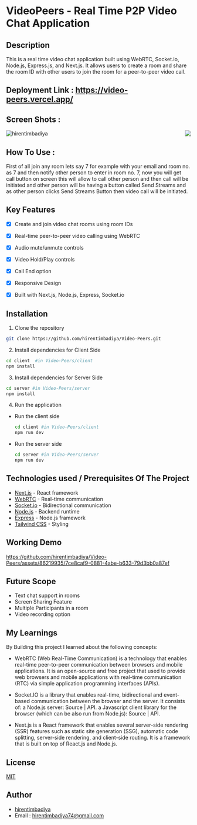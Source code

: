 # VideoPeers - Real Time P2P Video Chat Application

## Description

This is a real time video chat application built using WebRTC, Socket.io, Node.js, Express.js, and Next.js. It allows users to create a room and share the room ID with other users to join the room for a peer-to-peer video call.


## Deployment Link : https://video-peers.vercel.app/

## Screen Shots :
<p><img align="right" src="https://github.com/hirentimbadiya/Video-Peers/assets/86219935/3cc34115-e4db-460a-9825-d0e97a5f6cae" /></p>
<p><img align="center" src="https://github.com/hirentimbadiya/Video-Peers/assets/86219935/24fa55ab-c08d-40f5-8023-060c06da78f5" alt="hirentimbadiya"/></p>

## How To Use : 
First of all join any room lets say 7 for example with your email and room no. as 7 and then notify other person to enter in room no. 7, now you will get call button on screen this will allow to call other person and then call will be initiated and other person will be having a button called Send Streams and as other person clicks Send Streams Button then video call will be initiated.


## Key Features

- [x] Create and join video chat rooms using room IDs
- [x] Real-time peer-to-peer video calling using WebRTC
- [x] Audio mute/unmute controls
- [x] Video Hold/Play controls
- [x] Call End option
- [x] Responsive Design
- [x] Built with Next.js, Node.js, Express, Socket.io




## Installation

1. Clone the repository

```bash
git clone https://github.com/hirentimbadiya/Video-Peers.git
```

2. Install dependencies for Client Side

```bash
cd client  #in Video-Peers/client
npm install
```

3. Install dependencies for Server Side

```bash
cd server #in Video-Peers/server
npm install
```

4. Run the application

- Run the client side
   ```bash
   cd client #in Video-Peers/client
   npm run dev
   ```
- Run the server side
   ```bash
   cd server #in Video-Peers/server
   npm run dev
   ```

## Technologies used / Prerequisites Of The Project

- [Next.js](https://nextjs.org/) - React framework
- [WebRTC](https://webrtc.org/) - Real-time communication 
- [Socket.io](https://socket.io/) - Bidirectional communication 
- [Node.js](https://nodejs.org/) - Backend runtime
- [Express](https://expressjs.com/) - Node.js framework
- [Tailwind CSS](https://tailwindcss.com/) - Styling
   

## Working Demo
https://github.com/hirentimbadiya/Video-Peers/assets/86219935/7ce8caf9-0881-4abe-b633-79d3bb0a87ef

## Future Scope

- Text chat support in rooms
- Screen Sharing Feature
- Multiple Participants in a room
- Video recording option


## My Learnings

By Building this project I learned about the following concepts:

- WebRTC (Web Real-Time Communication) is a technology that enables real-time peer-to-peer communication between browsers and mobile applications. It is an open-source and free project that used to provide web browsers and mobile applications with real-time communication (RTC) via simple application programming interfaces (APIs).

- Socket.IO is a library that enables real-time, bidirectional and event-based communication between the browser and the server. It consists of: a Node.js server: Source | API. a Javascript client library for the browser (which can be also run from Node.js): Source | API.

- Next.js is a React framework that enables several server-side rendering (SSR) features such as static site generation (SSG), automatic code splitting, server-side rendering, and client-side routing. It is a framework that is built on top of React.js and Node.js.


## License
[MIT](https://choosealicense.com/licenses/mit/)

## Author
- [hirentimbadiya](https://github.com/hirentimbadiya)
- Email : hirentimbadiya74@gmail.com
